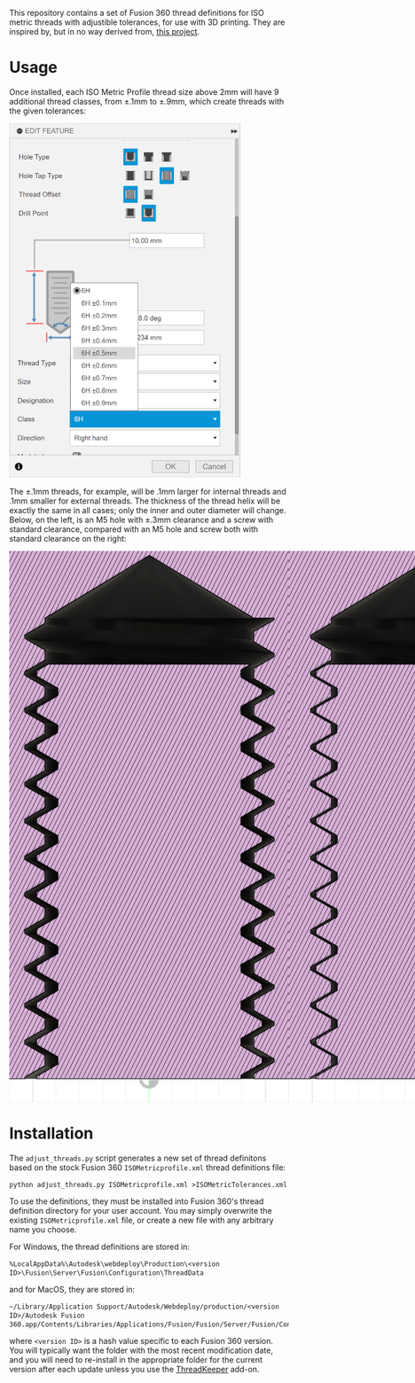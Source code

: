 This repository contains a set of Fusion 360 thread definitions for ISO metric
threads with adjustible tolerances, for use with 3D printing. They are inspired
by, but in no way derived from, [this project][replicant-3dp-threads].

# Usage

Once installed, each ISO Metric Profile thread size above 2mm will have 9
additional thread classes, from ±.1mm to ±.9mm, which create threads with the
given tolerances:

![Thread size selection](screenshots/edit_hole.png)

The ±.1mm threads, for example, will be .1mm larger for internal threads and
.1mm smaller for external threads. The thickness of the thread helix will be
exactly the same in all cases; only the inner and outer diameter will change.
Below, on the left, is an M5 hole with ±.3mm clearance and a screw with standard
clearance, compared with an M5 hole and screw both with standard clearance on
the right:

<div style="display: flex; justify-content: space-between;">
<img alt="M5+.3mm" src="screenshots/M5+.3mm.png">
<img alt="M5" src="screenshots/M5.png">
</div>

# Installation

The `adjust_threads.py` script generates a new set of thread definitons based on
the stock Fusion 360 `ISOMetricprofile.xml` thread definitions file:

```
python adjust_threads.py ISOMetricprofile.xml >ISOMetricTolerances.xml
```

To use the definitions, they must be installed into Fusion 360's thread
definition directory for your user account. You may simply overwrite the
existing `ISOMetricprofile.xml` file, or create a new file with any arbitrary
name you choose.

For Windows, the thread definitions are stored in:

```
%LocalAppData%\Autodesk\webdeploy\Production\<version ID>\Fusion\Server\Fusion\Configuration\ThreadData
```

and for MacOS, they are stored in:

```
~/Library/Application Support/Autodesk/Webdeploy/production/<version ID>/Autodesk Fusion 360.app/Contents/Libraries/Applications/Fusion/Fusion/Server/Fusion/Configuration/ThreadData
```

where `<version ID>` is a hash value specific to each Fusion 360 version. You
will typically want the folder with the most recent modification date, and you
will need to re-install in the appropriate folder for the current version after
each update unless you use the [ThreadKeeper][threadkeeper] add-on.

[replicant-3dp-threads]: https://replicantfx.com/custom-threads-with-fusion-360/

[threadkeeper]: https://apps.autodesk.com/FUSION/en/Detail/Index?id=1725038115223093226
